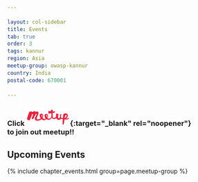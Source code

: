 ```yaml
---

layout: col-sidebar
title: Events
tab: true
order: 3
tags: kannur
region: Asia
meetup-group: owasp-kannur
country: India
postal-code: 670001

---
```

### Click [<img src="assets/images/meetup-s.png" style="width: 20%;" alt="OWASP Kannur on Meetup.com" />](https://www.meetup.com/owasp-kannur/){:target="_blank" rel="noopener"} <br style="clear: left;"/> to join out meetup!!



## Upcoming Events

{% include chapter_events.html group=page.meetup-group %}

<!-- ## Events Archives -->
